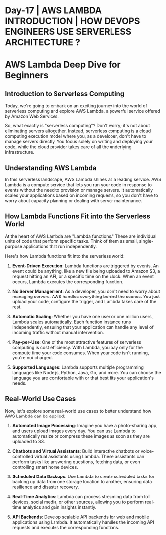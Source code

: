 
Day-17 | AWS LAMBDA INTRODUCTION | HOW DEVOPS ENGINEERS USE SERVERLESS ARCHITECTURE ?
=======================================================================================


# AWS Lambda Deep Dive for Beginners

## Introduction to Serverless Computing

Today, we're going to embark on an exciting journey into the world of serverless computing and explore AWS Lambda, a powerful service offered by Amazon Web Services.

So, what exactly is "serverless computing"? Don't worry; it's not about eliminating servers altogether. Instead, serverless computing is a cloud computing execution model where you, as a developer, don't have to manage servers directly. You focus solely on writing and deploying your code, while the cloud provider takes care of all the underlying infrastructure.

## Understanding AWS Lambda

In this serverless landscape, AWS Lambda shines as a leading service. AWS Lambda is a compute service that lets you run your code in response to events without the need to provision or manage servers. It automatically scales your applications based on incoming requests, so you don't have to worry about capacity planning or dealing with server maintenance.

## How Lambda Functions Fit into the Serverless World

At the heart of AWS Lambda are "Lambda functions." These are individual units of code that perform specific tasks. Think of them as small, single-purpose applications that run independently.

Here's how Lambda functions fit into the serverless world:

1. **Event-Driven Execution**: Lambda functions are triggered by events. An event could be anything, like a new file being uploaded to Amazon S3, a request hitting an API, or a specific time on the clock. When an event occurs, Lambda executes the corresponding function.

2. **No Server Management**: As a developer, you don't need to worry about managing servers. AWS handles everything behind the scenes. You just upload your code, configure the trigger, and Lambda takes care of the rest.

3. **Automatic Scaling**: Whether you have one user or one million users, Lambda scales automatically. Each function instance runs independently, ensuring that your application can handle any level of incoming traffic without manual intervention.

4. **Pay-per-Use**: One of the most attractive features of serverless computing is cost efficiency. With Lambda, you pay only for the compute time your code consumes. When your code isn't running, you're not charged.

5. **Supported Languages**: Lambda supports multiple programming languages like Node.js, Python, Java, Go, and more. You can choose the language you are comfortable with or that best fits your application's needs.

## Real-World Use Cases

Now, let's explore some real-world use cases to better understand how AWS Lambda can be applied:

1. **Automated Image Processing**: Imagine you have a photo-sharing app, and users upload images every day. You can use Lambda to automatically resize or compress these images as soon as they are uploaded to S3.

2. **Chatbots and Virtual Assistants**: Build interactive chatbots or voice-controlled virtual assistants using Lambda. These assistants can perform tasks like answering questions, fetching data, or even controlling smart home devices.

3. **Scheduled Data Backups**: Use Lambda to create scheduled tasks for backing up data from one storage location to another, ensuring data resilience and disaster recovery.

4. **Real-Time Analytics**: Lambda can process streaming data from IoT devices, social media, or other sources, allowing you to perform real-time analytics and gain insights instantly.

5. **API Backends**: Develop scalable API backends for web and mobile applications using Lambda. It automatically handles the incoming API requests and executes the corresponding functions.




